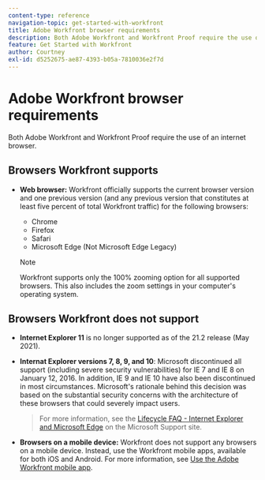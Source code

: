 ```yaml
---
content-type: reference
navigation-topic: get-started-with-workfront
title: Adobe Workfront browser requirements
description: Both Adobe Workfront and Workfront Proof require the use of an internet browser.
feature: Get Started with Workfront
author: Courtney
exl-id: d5252675-ae87-4393-b05a-7810036e2f7d
---
```

# Adobe Workfront browser requirements

<!--Audited: 01/2024-->

Both Adobe Workfront and Workfront Proof require the use of an internet browser.

## Browsers Workfront supports

* **Web browser:** Workfront officially supports the current browser version and one previous version (and any previous version that constitutes at least five percent of total Workfront traffic) for the following browsers:

  * Chrome
  * Firefox
  * Safari
  * Microsoft Edge (Not Microsoft Edge Legacy)

  >[!NOTE]
  >
  >Workfront supports only the 100% zooming option for all supported browsers. This also includes the zoom settings in your computer's operating system.

## Browsers Workfront does not support

* **Internet Explorer 11** is no longer supported as of the 21.2 release (May 2021). 

* **Internat Explorer versions 7, 8, 9, and 10**: Microsoft discontinued all support (including severe security vulnerabilities) for IE 7 and IE 8 on January 12, 2016. In addition, IE 9 and IE 10 have also been discontinued in most circumstances. Microsoft's rationale behind this decision was based on the substantial security concerns with the architecture of these browsers that could severely impact users.  
    >For more information, see the [Lifecycle FAQ - Internet Explorer and Microsoft Edge](https://support.microsoft.com/en-us/help/17454/lifecycle-faq-internet-explorer) on the Microsoft Support site. <!--the title of this page changes; ensure accuracy-->
  
* **Browsers on a mobile device:** Workfront does not support any browsers on a mobile device. Instead, use the Workfront mobile apps, available for both iOS and Android. For more information, see [Use the Adobe Workfront mobile app](../workfront-basics/mobile-apps/using-the-workfront-mobile-app/use-the-mobile-app.md).
 


